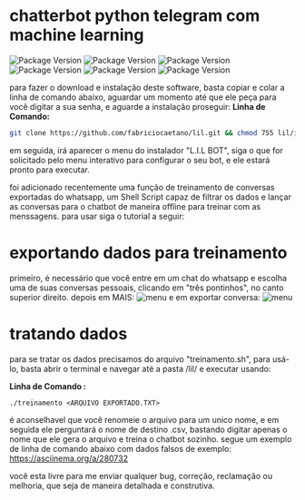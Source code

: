 # chatterbot python telegram com machine learning

![Package Version](https://img.shields.io/badge/version-0.0.2-blue.svg?cacheSeconds=2592000) ![Package Version](https://img.shields.io/badge/in-development-brightgreen.svg) ![Package Version](https://img.shields.io/badge/dependencias-chatterbot%20-green.svg) ![Package Version](https://img.shields.io/badge/-pip3-green.svg) ![Package Version](https://img.shields.io/badge/-python3-green.svg) ![Package Version](https://img.shields.io/badge/-python_telegram_bot-green.svg)

 para fazer o download e instalação deste software, basta copiar e colar a linha de comando abaixo, aguardar um momento até que ele peça para você digitar a sua senha, e aguarde a instalação proseguir:
 **Linha de Comando:**
```bash
git clone https://github.com/fabriciocaetano/lil.git && chmod 755 lil/install.sh && ./lil/install.sh 
````
em seguida, irá aparecer o menu do instalador "L.I.L BOT", siga o que for solicitado pelo menu interativo para configurar o seu bot, e ele estará pronto para executar.

foi adicionado recentemente uma função de treinamento de conversas exportadas do whatsapp, um Shell Script capaz de filtrar os dados e lançar as conversas para o chatbot de maneira offline para treinar com as menssagens. para usar siga o tutorial a seguir:

# exportando dados para treinamento
 primeiro, é necessário que você entre em um chat do whatsapp e escolha uma de suas conversas pessoais, clicando em "três pontinhos", no canto superior direito. depois em MAIS: 
 ![menu](https://telegra.ph/file/1900650d8aeaa98360e3e.jpg)
 e em exportar conversa:
 ![menu](https://telegra.ph/file/7a3700ff8bb2e86044609.jpg)
 
 # tratando dados
 
  para se tratar os dados precisamos do arquivo "treinamento.sh", para usá-lo, basta abrir o terminal e navegar até a pasta /lil/ e executar usando:
  
  **Linha de Comando :** 
  
  `./treinamento <ARQUIVO EXPORTADO.TXT>`

 é aconselhavel que você renomeie o arquivo para um unico nome, e em seguida ele perguntará o nome de destino .csv, bastando digitar apenas o nome que ele gera o arquivo e treina o chatbot sozinho. segue um exemplo de linha de comando abaixo com dados falsos de exemplo:
https://asciinema.org/a/280732
 
você esta livre para me enviar qualquer bug, correção, reclamação ou melhoria, que seja de maneira detalhada e construtiva.
